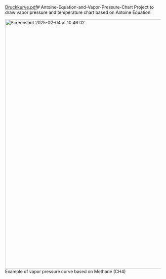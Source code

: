 [Druckkurve.pdf](https://github.com/user-attachments/files/18655135/Druckkurve.pdf)# Antoine-Equation-and-Vapor-Pressure-Chart
Project to draw vapor pressure and temperature chart based on Antoine Equation. 


<img width="807" alt="Screenshot 2025-02-04 at 10 46 02" src="https://github.com/user-attachments/assets/1d4528b5-21e5-41ba-ab21-729d2adf02ae" />
Example of vapor pressure curve based on Methane (CH4)
